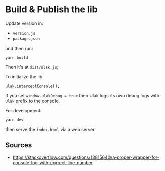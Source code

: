 # Build & Publish the lib

Update version in:

* `version.js`
* `package.json`

and then run:

```
yarn build
```

Then it's at `dist/ulak.js`;

To initialize the lib:

```
ulak.interceptConsole();
```

If you set `window.ulakDebug = true` then Ulak logs its own debug logs with `Ulak` prefix to the console.

For development:

```
yarn dev
```

then serve the `index.html` via a web server.

## Sources

* https://stackoverflow.com/questions/13815640/a-proper-wrapper-for-console-log-with-correct-line-number
